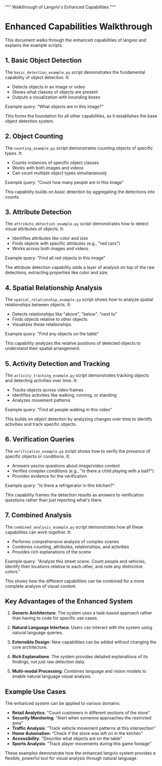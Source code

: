 """
Walkthrough of Langvio's Enhanced Capabilities
"""

# Enhanced Capabilities Walkthrough

This document walks through the enhanced capabilities of langvio and explains the example scripts.

## 1. Basic Object Detection

The `basic_detection_example.py` script demonstrates the fundamental capability of object detection. It:

- Detects objects in an image or video
- Shows what classes of objects are present
- Outputs a visualization with bounding boxes

Example query: "What objects are in this image?"

This forms the foundation for all other capabilities, as it establishes the base object detection system.

## 2. Object Counting

The `counting_example.py` script demonstrates counting objects of specific types. It:

- Counts instances of specific object classes
- Works with both images and videos
- Can count multiple object types simultaneously

Example query: "Count how many people are in this image"

This capability builds on basic detection by aggregating the detections into counts.

## 3. Attribute Detection

The `attribute_detection_example.py` script demonstrates how to detect visual attributes of objects. It:

- Identifies attributes like color and size
- Finds objects with specific attributes (e.g., "red cars")
- Works across both images and videos

Example query: "Find all red objects in this image"

The attribute detection capability adds a layer of analysis on top of the raw detections, extracting properties like color and size.

## 4. Spatial Relationship Analysis

The `spatial_relationship_example.py` script shows how to analyze spatial relationships between objects. It:

- Detects relationships like "above", "below", "next to"
- Finds objects relative to other objects
- Visualizes these relationships

Example query: "Find any objects on the table"

This capability analyzes the relative positions of detected objects to understand their spatial arrangement.

## 5. Activity Detection and Tracking

The `activity_tracking_example.py` script demonstrates tracking objects and detecting activities over time. It:

- Tracks objects across video frames
- Identifies activities like walking, running, or standing
- Analyzes movement patterns

Example query: "Find all people walking in this video"

This builds on object detection by analyzing changes over time to identify activities and track specific objects.

## 6. Verification Queries

The `verification_example.py` script shows how to verify the presence of specific objects or conditions. It:

- Answers yes/no questions about image/video content
- Verifies complex conditions (e.g., "Is there a child playing with a ball?")
- Provides evidence for the verification

Example query: "Is there a refrigerator in this kitchen?"

This capability frames the detection results as answers to verification questions rather than just reporting what's there.

## 7. Combined Analysis

The `combined_analysis_example.py` script demonstrates how all these capabilities can work together. It:

- Performs comprehensive analysis of complex scenes
- Combines counting, attributes, relationships, and activities
- Provides rich explanations of the scene

Example query: "Analyze this street scene. Count people and vehicles, identify their locations relative to each other, and note any distinctive colors."

This shows how the different capabilities can be combined for a more complete analysis of visual content.

## Key Advantages of the Enhanced System

1. **Generic Architecture**: The system uses a task-based approach rather than having to code for specific use cases.

2. **Natural Language Interface**: Users can interact with the system using natural language queries.

3. **Extensible Design**: New capabilities can be added without changing the core architecture.

4. **Rich Explanations**: The system provides detailed explanations of its findings, not just raw detection data.

5. **Multi-modal Processing**: Combines language and vision models to enable natural language visual analysis.

## Example Use Cases

The enhanced system can be applied to various domains:

- **Retail Analytics**: "Count customers in different sections of the store"
- **Security Monitoring**: "Alert when someone approaches the restricted area"
- **Traffic Analysis**: "Track vehicle movement patterns at this intersection"
- **Home Automation**: "Check if the stove was left on in the kitchen"
- **Accessibility**: "Describe what objects are on the table"
- **Sports Analysis**: "Track player movements during this game footage"

These examples demonstrate how the enhanced langvio system provides a flexible, powerful tool for visual analysis through natural language.